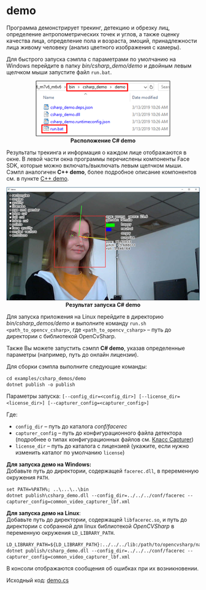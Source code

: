 # demo

Программа демонстрирует трекинг, детекцию и обрезку лиц, определение антропометрических точек и углов, а также оценку качества лица, определение пола и возраста, эмоций, принадлежности лица живому человеку (анализ цветного изображения с камеры).

Для быстрого запуска сэмпла с параметрами по умолчанию на Windows перейдите в папку *bin/csharp_demo/demo* и двойным левым щелчком мыши запустите файл `run.bat`.

<p align="center">
<img width="350" src="../../../img/demo_cs_bat.png"><br>
<b>Расположение C# demo</b>
</p>

Результаты трекинга и информация о каждом лице отображаются в окне. В левой части окна программы перечислены компоненты Face SDK, которые можно включать/выключать левым щелчком мыши. Сэмпл аналогичен **C++ demo**, более подробное описание компонентов см. в пункте [C++ demo](../cpp/demo.md).

<p align="center">
<img width="600" src="../../../img/demo_cs.png"><br>
<b>Результат запуска C# demo</b>
</p>

Для запуска приложения на Linux перейдите в директорию *bin/csharp_demos/demo* и выполните команду `run.sh <path_to_opencv_csharp>`, где `<path_to_opencv_csharp>` – путь до директории с библиотекой OpenCvSharp.

Также Вы можете запустить сэмпл **C# demo**, указав определенные параметры (например, путь до онлайн лицензии).

Для сборки сэмпла выполните следующие команды:
```
cd examples/csharp_demos/demo
dotnet publish -o publish
```

Параметры запуска:
`[--config_dir=<config_dir>] [--license_dir=<license_dir>] [--capturer_config=<capturer_config>]`

Где:

* `config_dir` – путь до каталога *conf/facerec*
* `capturer_config` – путь до конфигурационного файла детектора (подробнее о типах конфигурационных файлов см. [Класс Capturer](../../development/face_capturing.md#класс-capturer))
* `license_dir` – путь до каталога с лицензией (укажите, если нужно изменить каталог по умолчанию `license`)

**Для запуска демо на Windows:**  
Добавьте путь до директории, содержащей `facerec.dll`, в преременную окружения `PATH`.
```
set PATH=%PATH%; ..\...\..\bin
dotnet publish\csharp_demo.dll --config_dir=../../../conf/facerec --capturer_config=common_video_capturer_lbf.xml
```

**Для запуска демо на Linux**:  
Добавьте путь до директории, содержащей `libfacerec.so`, и путь до директории с собранной для linux библиотекой *OpenCVSharp* в переменную окружения `LD_LIBRARY_PATH`.
```
LD_LIBRARY_PATH=${LD_LIBRARY_PATH}:../../../lib:/path/to/opencvsharp/native/libs dotnet publish/csharp_demo.dll --config_dir=../../../conf/facerec --capturer_config=common_video_capturer_lbf.xml
```

В консоли отображаются сообщения об ошибках при их возникновении.

Исходный код: [demo.cs](../../../../examples/csharp/demo/demo.cs)
